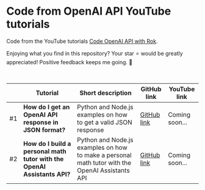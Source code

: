 # Code from OpenAI API YouTube tutorials

Code from the YouTube tutorials [Code OpenAI API with Rok](https://www.youtube.com/@codewithrok).

Enjoying what you find in this repository? Your star ⭐ would be greatly appreciated! Positive feedback keeps me going. 🚀

<br>

| | Tutorial  | Short description | GitHub link | YouTube link |
| ------------- | ------------- | ------------- | ------------- | ------------- |
| #1 | **How do I get an OpenAI API response in JSON format?**  | Python and Node.js examples on how to get a valid JSON response  | [GitHub link](https://github.com/rokbenko/openai-api-tutorials/tree/main/Tutorials/%231%20How%20do%20I%20get%20an%20OpenAI%20API%20response%20in%20JSON%20format) | Coming soon... |
| #2 | **How do I build a personal math tutor with the OpenAI Assistants API?**  | Python and Node.js examples on how to make a personal math tutor with the OpenAI Assistants API  | [GitHub link](https://github.com/rokbenko/openai-api-tutorials/tree/main/Tutorials/%232%20How%20do%20I%20build%20a%20personal%20math%20tutor%20with%20the%20OpenAI%20Assistants%20API) | Coming soon... |
